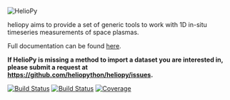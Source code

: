 ![HelioPy](https://github.com/heliopython/heliopy/raw/master/artwork/logo_rectangle.png "HelioPy")

heliopy aims to provide a set of generic tools to work with 1D in-situ timeseries measurements of space plasmas.

Full documentation can be found [here](http://docs.heliopy.org/).

**If HelioPy is missing a method to import a dataset you are interested in,
please submit a request at https://github.com/heliopython/heliopy/issues.**


[![Build Status](https://dev.azure.com/HelioPy/HelioPy/_apis/build/status/heliopython.heliopy?branchName=master)](https://dev.azure.com/HelioPy/HelioPy/_build/latest?definitionId=1&branchName=master)
[![Build Status](https://travis-ci.com/heliopython/heliopy.svg?branch=master)](https://travis-ci.com/heliopython/heliopy)
[![Coverage](https://codecov.io/gh/heliopython/heliopy/branch/master/graph/badge.svg)](https://codecov.io/gh/heliopython/heliopy)
